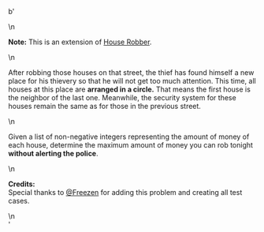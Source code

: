 b'<div class="question-description">\n<p><p><b>Note:</b> This is an extension of <a href="https://leetcode.com/problems/house-robber/">House Robber</a>.</p>\n<p>After robbing those houses on that street, the thief has found himself a new place for his thievery so that he will not get too much attention. This time, all houses at this place are <strong>arranged in a circle.</strong> That means the first house is the neighbor of the last one. Meanwhile, the security system for these houses remain the same as for those in the previous street. </p>\n<p>Given a list of non-negative integers representing the amount of money of each house, determine the maximum amount of money you can rob tonight <strong>without alerting the police</strong>.</p>\n<p><b>Credits:</b><br/>Special thanks to <a href="https://oj.leetcode.com/discuss/user/Freezen">@Freezen</a> for adding this problem and creating all test cases.</p></p>\n</div>'